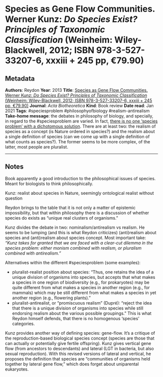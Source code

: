 # Species as Gene Flow Communities. Werner Kunz: *Do Species Exist? Principles of Taxonomic Classification* (Weinheim: Wiley-Blackwell, 2012; ISBN 978-3-527-33207-6, xxxiii + 245 pp, €79.90)


## Metadata
**Authors**: Reydon
**Year**: 2013
**Title**: [Species as Gene Flow Communities. Werner Kunz: *Do Species Exist? Principles of Taxonomic Classification* (Weinheim: Wiley-Blackwell, 2012; ISBN 978-3-527-33207-6, xxxiii + 245 pp, €79.90)](zotero://select/items/1_5VVWYSZ7)
**Journal**: *Acta Biotheoretica*
**Kind**: Book review
**Date read**: Jan 2021
**Tags**: #speciesproblem #philosophyofbiology #realism-antirealism
**Take-home message**: the debates in philosophy of biology, and specially, in regard to the #speciesproblem  are varied. In fact, [there is no one ‘species problem’ with a dichotomous solution](there%20is%20no%20one%20%E2%80%98species%20problem%E2%80%99%20with%20a%20dichotomous%20solution.md). There are at least two: the realism of species as a concept (is Nature ordered in species?) and the realism about a single definition of species (can we come up with a single definition of what counts as species?). The former seems to be more complex, of the latter, most people are pluralist.

---

## Notes

Book apparently a good introduction to the philosophical issues of species. Meant for biologists to think philosophically.

Kunz: realist about species in Nature, seemingly ontological realist without question

Reydon brings to the table that it is not only a matter of epistemic impossibility, but that within philosophy there is a discussion of whether species do exists as “unique real clusters of organisms.”

Kunz divides the debate in two: nominalism/antirealism vs realism. He seems to be lumping (and this is what Reydon criticizes) (anti)realism about species and (anti)realism about species concept. Most important take: _“Kunz takes for granted that we are faced with a clear-cut dilemma in the species problem: either monism combined with realism, or pluralism combined with antirealism.”_

Alternatives within the different #speciesproblem (some examples):

- pluralist-realist position about species: “Thus, one retains the idea of a unique division of organisms into species, but accepts that what makes a species in one region of biodiversity (e.g., for prokaryotes) may be quite different from what makes a species in another region (e.g., for mammals) which may be still different from what makes a species in yet another region (e.g., flowering plants).”
- pluralist-antirealist, or “promiscuous realism” (Dupré): “reject the idea that there is a unique division of organisms into species while still endorsing realism about the various possible groupings.” This is what Reydon himself defends, that there is no homogenous ‘species’ categories. 

Kunz provides another way of defining species: gene-flow. It’s a critique of the reproduction-based biological species concept (species are those that can actually or potentially give fertile offspring). Kunz gives vertical gene flow (from ancestors to descendants) and lateral (LGT in bacteria, but also sexual reproduction). With this revised versions of lateral and vertical, he proposes the definition that species are “communities of organisms held together by lateral gene flow,” which does forget about uniparental eukaryotes.

